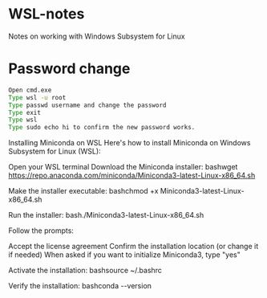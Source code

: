 # WSL-notes
Notes on working with Windows Subsystem for Linux

# Password change
```cmd
Open cmd.exe
Type wsl -u root
Type passwd username and change the password
Type exit
Type wsl
Type sudo echo hi to confirm the new password works.
```

Installing Miniconda on WSL
Here's how to install Miniconda on Windows Subsystem for Linux (WSL):

Open your WSL terminal
Download the Miniconda installer:
bashwget https://repo.anaconda.com/miniconda/Miniconda3-latest-Linux-x86_64.sh

Make the installer executable:
bashchmod +x Miniconda3-latest-Linux-x86_64.sh

Run the installer:
bash./Miniconda3-latest-Linux-x86_64.sh

Follow the prompts:

Accept the license agreement
Confirm the installation location (or change it if needed)
When asked if you want to initialize Miniconda3, type "yes"


Activate the installation:
bashsource ~/.bashrc

Verify the installation:
bashconda --version

